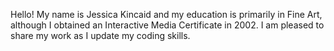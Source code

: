 Hello! My name is Jessica Kincaid and my education is primarily in Fine Art, although I obtained an Interactive Media Certificate in 2002. I am pleased to share my work as I update my coding skills.  
